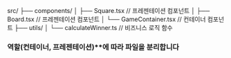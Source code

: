 src/
├── components/
│ ├── Square.tsx // 프레젠테이션 컴포넌트
│ ├── Board.tsx // 프레젠테이션 컴포넌트
│ └── GameContainer.tsx // 컨테이너 컴포넌트
├── utils/
│ └── calculateWinner.ts // 비즈니스 로직 함수

### 역할(컨테이너, 프레젠테이션)\*\*에 따라 파일을 분리합니다
